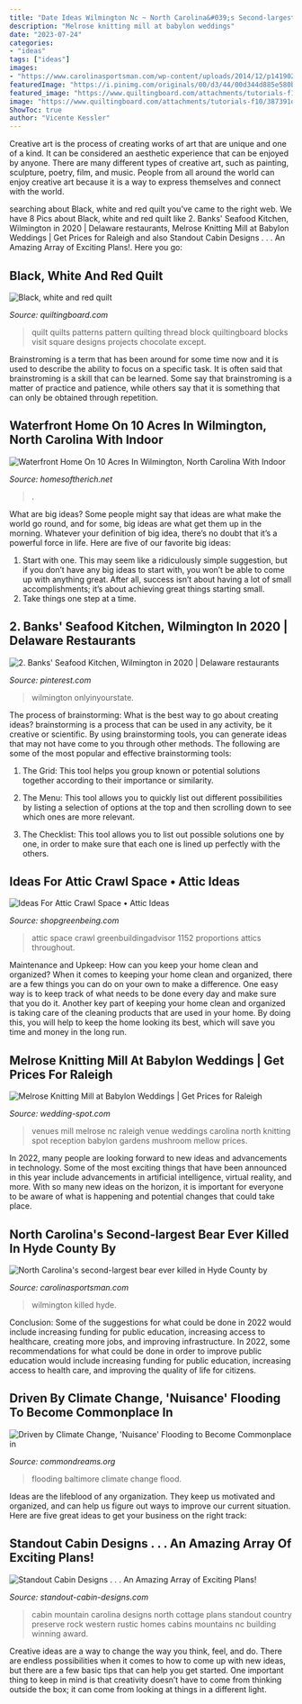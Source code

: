 ```yaml
---
title: "Date Ideas Wilmington Nc ~ North Carolina&#039;s Second-largest Bear Ever Killed In Hyde County By"
description: "Melrose knitting mill at babylon weddings"
date: "2023-07-24"
categories:
- "ideas"
tags: ["ideas"]
images:
- "https://www.carolinasportsman.com/wp-content/uploads/2014/12/p1419022757-1.jpg"
featuredImage: "https://i.pinimg.com/originals/00/d3/44/00d344d885e580b71b552008d74efd0d.jpg"
featured_image: "https://www.quiltingboard.com/attachments/tutorials-f10/387391d1357916862-img_0904.jpg"
image: "https://www.quiltingboard.com/attachments/tutorials-f10/387391d1357916862-img_0904.jpg"
ShowToc: true
author: "Vicente Kessler"
---
```



Creative art is the process of creating works of art that are unique and one of a kind. It can be considered an aesthetic experience that can be enjoyed by anyone. There are many different types of creative art, such as painting, sculpture, poetry, film, and music. People from all around the world can enjoy creative art because it is a way to express themselves and connect with the world.

	

		
searching about Black, white and red quilt you've came to the right web. We have 8 Pics about Black, white and red quilt like 2. Banks&#039; Seafood Kitchen, Wilmington in 2020 | Delaware restaurants, Melrose Knitting Mill at Babylon Weddings | Get Prices for Raleigh and also Standout Cabin Designs . . . An Amazing Array of Exciting Plans!. Here you go:
		
    
## Black, White And Red Quilt

<img loading=lazy src="https://www.quiltingboard.com/attachments/tutorials-f10/387391d1357916862-img_0904.jpg" onerror="this.onerror=null;this.src='https://tse1.mm.bing.net/th?id=OIP.wbIj02NlTD4qLIjZX-DOZAHaFj&amp;pid=15.1';" alt="Black, white and red quilt">

_Source: quiltingboard.com_

>quilt quilts patterns pattern quilting thread block quiltingboard blocks visit square designs projects chocolate except. 

	

Brainstroming is a term that has been around for some time now and it is used to describe the ability to focus on a specific task. It is often said that brainstroming is a skill that can be learned. Some say that brainstroming is a matter of practice and patience, while others say that it is something that can only be obtained through repetition.

    
## Waterfront Home On 10 Acres In Wilmington, North Carolina With Indoor

<img loading=lazy src="http://homesoftherich.net/wp-content/uploads/2020/03/Screen-Shot-2020-03-20-at-10.38.22-AM.png" onerror="this.onerror=null;this.src='https://tse2.mm.bing.net/th?id=OIP.dDOQAg7BDxme-U7b2WDcBwHaFD&amp;pid=15.1';" alt="Waterfront Home On 10 Acres In Wilmington, North Carolina With Indoor">

_Source: homesoftherich.net_

>. 

	

What are big ideas?
Some people might say that ideas are what make the world go round, and for some, big ideas are what get them up in the morning. Whatever your definition of big idea, there’s no doubt that it’s a powerful force in life. Here are five of our favorite big ideas: 
1. Start with one. This may seem like a ridiculously simple suggestion, but if you don’t have any big ideas to start with, you won’t be able to come up with anything great. After all, success isn’t about having a lot of small accomplishments; it’s about achieving great things starting small. 
2. Take things one step at a time.

    
## 2. Banks&#039; Seafood Kitchen, Wilmington In 2020 | Delaware Restaurants

<img loading=lazy src="https://i.pinimg.com/originals/00/d3/44/00d344d885e580b71b552008d74efd0d.jpg" onerror="this.onerror=null;this.src='https://tse1.mm.bing.net/th?id=OIP.JMWXjg2bIn-DbiTSVX5unQHaKY&amp;pid=15.1';" alt="2. Banks&#039; Seafood Kitchen, Wilmington in 2020 | Delaware restaurants">

_Source: pinterest.com_

>wilmington onlyinyourstate. 

	

The process of brainstorming: What is the best way to go about creating ideas?
brainstorming is a process that can be used in any activity, be it creative or scientific. By using brainstorming tools, you can generate ideas that may not have come to you through other methods. The following are some of the most popular and effective brainstorming tools:
1. The Grid: This tool helps you group known or potential solutions together according to their importance or similarity.

2. The Menu: This tool allows you to quickly list out different possibilities by listing a selection of options at the top and then scrolling down to see which ones are more relevant.

3. The Checklist: This tool allows you to list out possible solutions one by one, in order to make sure that each one is lined up perfectly with the others.

    
## Ideas For Attic Crawl Space • Attic Ideas

<img loading=lazy src="http://shopgreenbeing.com/wp-content/uploads/2018/02/all-about-attics-greenbuildingadvisor-throughout-proportions-1152-x-798.jpg" onerror="this.onerror=null;this.src='https://tse4.mm.bing.net/th?id=OIP.wG7doxE52-XU6LC_JHrF9gHaFI&amp;pid=15.1';" alt="Ideas For Attic Crawl Space • Attic Ideas">

_Source: shopgreenbeing.com_

>attic space crawl greenbuildingadvisor 1152 proportions attics throughout. 

	

Maintenance and Upkeep: How can you keep your home clean and organized?
When it comes to keeping your home clean and organized, there are a few things you can do on your own to make a difference. One easy way is to keep track of what needs to be done every day and make sure that you do it. Another key part of keeping your home clean and organized is taking care of the cleaning products that are used in your home. By doing this, you will help to keep the home looking its best, which will save you time and money in the long run.

    
## Melrose Knitting Mill At Babylon Weddings | Get Prices For Raleigh

<img loading=lazy src="http://cdn.wedding-spot.com/images/venues/4518/Melrose-Knitting-Mill-at-Babylon-Wedding-Raleigh-NC-2.1435088128.jpg" onerror="this.onerror=null;this.src='https://tse2.mm.bing.net/th?id=OIP.S9IezW_olpPfmws3A33EigHaDt&amp;pid=15.1';" alt="Melrose Knitting Mill at Babylon Weddings | Get Prices for Raleigh">

_Source: wedding-spot.com_

>venues mill melrose nc raleigh venue weddings carolina north knitting spot reception babylon gardens mushroom mellow prices. 

	

In 2022, many people are looking forward to new ideas and advancements in technology. Some of the most exciting things that have been announced in this year include advancements in artificial intelligence, virtual reality, and more. With so many new ideas on the horizon, it is important for everyone to be aware of what is happening and potential changes that could take place.

    
## North Carolina&#039;s Second-largest Bear Ever Killed In Hyde County By

<img loading=lazy src="https://www.carolinasportsman.com/wp-content/uploads/2014/12/p1419022757-1.jpg" onerror="this.onerror=null;this.src='https://tse3.mm.bing.net/th?id=OIP.ac9Yt2G0pHulGLNuU4ihtAHaFj&amp;pid=15.1';" alt="North Carolina&#039;s second-largest bear ever killed in Hyde County by">

_Source: carolinasportsman.com_

>wilmington killed hyde. 

	

Conclusion: Some of the suggestions for what could be done in 2022 would include increasing funding for public education, increasing access to healthcare, creating more jobs, and improving infrastructure.
In 2022, some recommendations for what could be done in order to improve public education would include increasing funding for public education, increasing access to health care, and improving the quality of life for citizens.

    
## Driven By Climate Change, &#039;Nuisance&#039; Flooding To Become Commonplace In

<img loading=lazy src="https://www.commondreams.org/sites/default/files/headline/thumbs/baltimore_flood.jpg" onerror="this.onerror=null;this.src='https://tse2.mm.bing.net/th?id=OIP.Sc04uNO41TO-L3AiyUbeqQHaD4&amp;pid=15.1';" alt="Driven by Climate Change, &#039;Nuisance&#039; Flooding to Become Commonplace in">

_Source: commondreams.org_

>flooding baltimore climate change flood. 

	

Ideas are the lifeblood of any organization. They keep us motivated and organized, and can help us figure out ways to improve our current situation. Here are five great ideas to get your business on the right track: 

    
## Standout Cabin Designs . . . An Amazing Array Of Exciting Plans!

<img loading=lazy src="http://www.standout-cabin-designs.com/images/cabin-designs4b.jpg" onerror="this.onerror=null;this.src='https://tse2.mm.bing.net/th?id=OIP.TgzzvyXE2a5hwGtEIPoPowHaEd&amp;pid=15.1';" alt="Standout Cabin Designs . . . An Amazing Array of Exciting Plans!">

_Source: standout-cabin-designs.com_

>cabin mountain carolina designs north cottage plans standout country preserve rock western rustic homes cabins mountains nc building winning award. 

	

Creative ideas are a way to change the way you think, feel, and do. There are endless possibilities when it comes to how to come up with new ideas, but there are a few basic tips that can help you get started. One important thing to keep in mind is that creativity doesn’t have to come from thinking outside the box; it can come from looking at things in a different light.

